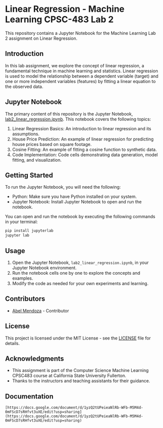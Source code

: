# Linear Regression - Machine Learning CPSC-483 Lab 2

This repository contains a Jupyter Notebook for the Machine Learning Lab 2 assignment on Linear Regression.

## Introduction

In this lab assignment, we explore the concept of linear regression, a fundamental technique in machine learning and statistics. Linear regression is used to model the relationship between a dependent variable (target) and one or more independent variables (features) by fitting a linear equation to the observed data.

## Jupyter Notebook

The primary content of this repository is the Jupyter Notebook, [lab2_linear_regression.ipynb](lab2_linear_regression.ipynb). This notebook covers the following topics:

1. Linear Regression Basics: An introduction to linear regression and its assumptions.
2. House Price Prediction: An example of linear regression for predicting house prices based on square footage.
3. Cosine Fitting: An example of fitting a cosine function to synthetic data.
4. Code Implementation: Code cells demonstrating data generation, model fitting, and visualization.

## Getting Started

To run the Jupyter Notebook, you will need the following:

- Python: Make sure you have Python installed on your system.
- Jupyter Notebook: Install Jupyter Notebook to open and run the notebook.

You can open and run the notebook by executing the following commands in your terminal:

```bash
pip install jupyterlab
jupyter lab
```


## Usage

1. Open the Jupyter Notebook, `lab2_linear_regression.ipynb`, in your Jupyter Notebook environment.
2. Run the notebook cells one by one to explore the concepts and examples.
3. Modify the code as needed for your own experiments and learning.

## Contributors

* [Abel Mendoza](https://github.com/yourusername) - Contributor

## License

This project is licensed under the MIT License - see the [LICENSE](https://chat.openai.com/c/LICENSE) file for details.

## Acknowledgments

* This assignment is part of the Computer Science Machine Learning CPSC483 course at California State University Fullerton.
* Thanks to the instructors and teaching assistants for their guidance.

## Documentation 

    [https://docs.google.com/document/d/1yzQ2tUPeieaNlRb-WFb-M5M4d-0mFScD7sRHfvt3uXE/edit?usp=sharing](https://docs.google.com/document/d/1yzQ2tUPeieaNlRb-WFb-M5M4d-0mFScD7sRHfvt3uXE/edit?usp=sharing)
